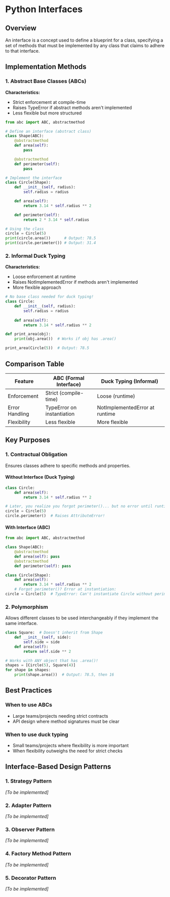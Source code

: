 # Python Interfaces

## Overview

An interface is a concept used to define a blueprint for a class, specifying a set of methods that must be implemented by any class that claims to adhere to that interface.

## Implementation Methods

### 1. Abstract Base Classes (ABCs)

**Characteristics:**

- Strict enforcement at compile-time
- Raises TypeError if abstract methods aren't implemented
- Less flexible but more structured

```python
from abc import ABC, abstractmethod

# Define an interface (abstract class)
class Shape(ABC):
    @abstractmethod
    def area(self):
        pass

    @abstractmethod
    def perimeter(self):
        pass

# Implement the interface
class Circle(Shape):
    def __init__(self, radius):
        self.radius = radius

    def area(self):
        return 3.14 * self.radius ** 2

    def perimeter(self):
        return 2 * 3.14 * self.radius

# Using the class
circle = Circle(5)
print(circle.area())      # Output: 78.5
print(circle.perimeter()) # Output: 31.4
```

### 2. Informal Duck Typing

**Characteristics:**

- Loose enforcement at runtime
- Raises NotImplementedError if methods aren't implemented
- More flexible approach

```python
# No base class needed for duck typing!
class Circle:
    def __init__(self, radius):
        self.radius = radius
    
    def area(self):
        return 3.14 * self.radius ** 2

def print_area(obj):
    print(obj.area())  # Works if obj has .area()

print_area(Circle(5))  # Output: 78.5
```

## Comparison Table

| Feature | ABC (Formal Interface) | Duck Typing (Informal) |
|---------|----------------------|----------------------|
| Enforcement | Strict (compile-time) | Loose (runtime) |
| Error Handling | TypeError on instantiation | NotImplementedError at runtime |
| Flexibility | Less flexible | More flexible |

## Key Purposes

### 1. Contractual Obligation

Ensures classes adhere to specific methods and properties.

#### Without Interface (Duck Typing)

```python
class Circle:
    def area(self):
        return 3.14 * self.radius ** 2

# Later, you realize you forgot perimeter()... but no error until runtime!
circle = Circle(5)
circle.perimeter()  # Raises AttributeError!
```

#### With Interface (ABC)

```python
from abc import ABC, abstractmethod

class Shape(ABC):
    @abstractmethod
    def area(self): pass
    @abstractmethod
    def perimeter(self): pass

class Circle(Shape):
    def area(self): 
        return 3.14 * self.radius ** 2
    # Forgot perimeter()? Error at instantiation:
circle = Circle(5)  # TypeError: Can't instantiate Circle without perimeter()
```

### 2. Polymorphism

Allows different classes to be used interchangeably if they implement the same interface.

```python
class Square:  # Doesn't inherit from Shape
    def __init__(self, side):
        self.side = side
    def area(self):
        return self.side ** 2

# Works with ANY object that has .area()!
shapes = [Circle(5), Square(4)]
for shape in shapes:
    print(shape.area())  # Output: 78.5, then 16
```

## Best Practices

### When to use ABCs

- Large teams/projects needing strict contracts
- API design where method signatures must be clear

### When to use duck typing

- Small teams/projects where flexibility is more important
- When flexibility outweighs the need for strict checks

## Interface-Based Design Patterns

### 1. Strategy Pattern

*[To be implemented]*

### 2. Adapter Pattern

*[To be implemented]*

### 3. Observer Pattern

*[To be implemented]*

### 4. Factory Method Pattern

*[To be implemented]*

### 5. Decorator Pattern

*[To be implemented]*
